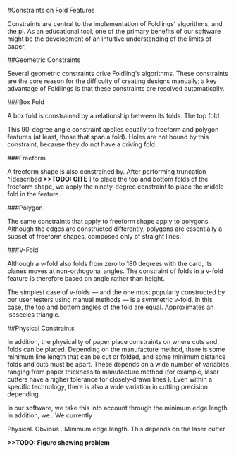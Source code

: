 #Constraints on Fold Features

Constraints are central to the implementation of Foldlings' algorithms, and the pi.  As an educational tool, one of the primary benefits of our software might be the development of an intuitive understanding of the limits of paper.

##Geometric Constraints

Several geometric constraints drive Foldling's algorithms.  These constraints are the core reason for the difficulty of creating designs manually; a key advantage of Foldlings is that these constraints are resolved automatically.  

###Box Fold

A box fold is constrained by a relationship between its folds.  The top fold 

  This 90-degree angle constraint applies equally to freeform and polygon features (at least, those that span a fold).  Holes are not bound by this constraint, because they do not have a driving fold.

###Freeform

A freeform shape is also constrained by.  After performing truncation ^[described **>>TODO: CITE** ] to place the top and bottom folds of the freeform shape, we apply the ninety-degree constraint to place the middle fold in the feature.

###Polygon

The same constraints that apply to freeform shape apply to polygons.   Although the edges are constructed differently, polygons are essentially a subset of freeform shapes, composed only of straight lines.

###V-Fold

Although a v-fold also folds from zero to 180 degrees with the card, its planes moves at non-orthogonal angles.  The constraint of folds in a v-fold feature is therefore based on angle rather than height.

The simplest case of v-folds — and the one most popularly constructed by our user testers using manual methods — is a symmetric v-fold.  In this case, the top and bottom angles of the fold are equal.  Approximates an isosceles triangle.

##Physical Constraints

In addition, the physicality of paper place constraints on where cuts and folds can be placed.  Depending on the manufacture method, there is some minimum line length that can be cut or folded, and some minimum distance folds and cuts must be apart.  These depends on a wide number of variables ranging from paper thickness to manufacture method (for example, laser cutters have a higher tolerance for closely-drawn lines ).  Even within a specific technology, there is also a wide variation in cutting precision depending.

In our software, we take this into account through the minimum edge length.  In addition, we .  We currently 

Physical.  Obvious .  Minimum edge length.  This depends on the laser cutter

**>>TODO: Figure showing problem**
